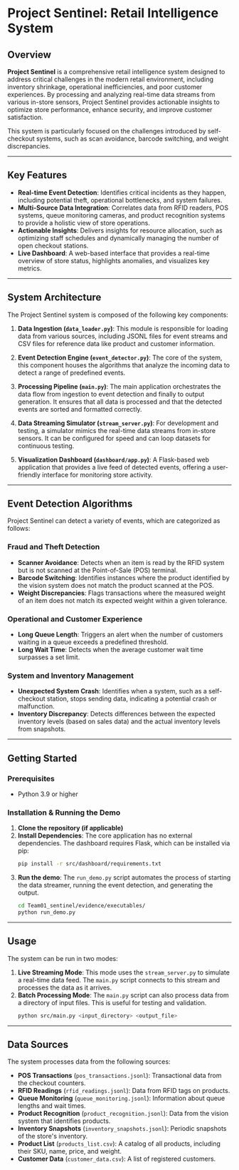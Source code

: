 # Project Sentinel: Retail Intelligence System

## Overview

**Project Sentinel** is a comprehensive retail intelligence system designed to address critical challenges in the modern retail environment, including inventory shrinkage, operational inefficiencies, and poor customer experiences. By processing and analyzing real-time data streams from various in-store sensors, Project Sentinel provides actionable insights to optimize store performance, enhance security, and improve customer satisfaction.

This system is particularly focused on the challenges introduced by self-checkout systems, such as scan avoidance, barcode switching, and weight discrepancies.

-----

## Key Features

  * **Real-time Event Detection**: Identifies critical incidents as they happen, including potential theft, operational bottlenecks, and system failures.
  * **Multi-Source Data Integration**: Correlates data from RFID readers, POS systems, queue monitoring cameras, and product recognition systems to provide a holistic view of store operations.
  * **Actionable Insights**: Delivers insights for resource allocation, such as optimizing staff schedules and dynamically managing the number of open checkout stations.
  * **Live Dashboard**: A web-based interface that provides a real-time overview of store status, highlights anomalies, and visualizes key metrics.

-----

## System Architecture

The Project Sentinel system is composed of the following key components:

1.  **Data Ingestion (`data_loader.py`)**: This module is responsible for loading data from various sources, including JSONL files for event streams and CSV files for reference data like product and customer information.

2.  **Event Detection Engine (`event_detector.py`)**: The core of the system, this component houses the algorithms that analyze the incoming data to detect a range of predefined events.

3.  **Processing Pipeline (`main.py`)**: The main application orchestrates the data flow from ingestion to event detection and finally to output generation. It ensures that all data is processed and that the detected events are sorted and formatted correctly.

4.  **Data Streaming Simulator (`stream_server.py`)**: For development and testing, a simulator mimics the real-time data streams from in-store sensors. It can be configured for speed and can loop datasets for continuous testing.

5.  **Visualization Dashboard (`dashboard/app.py`)**: A Flask-based web application that provides a live feed of detected events, offering a user-friendly interface for monitoring store activity.

-----

## Event Detection Algorithms

Project Sentinel can detect a variety of events, which are categorized as follows:

### Fraud and Theft Detection

  * **Scanner Avoidance**: Detects when an item is read by the RFID system but is not scanned at the Point-of-Sale (POS) terminal.
  * **Barcode Switching**: Identifies instances where the product identified by the vision system does not match the product scanned at the POS.
  * **Weight Discrepancies**: Flags transactions where the measured weight of an item does not match its expected weight within a given tolerance.

### Operational and Customer Experience

  * **Long Queue Length**: Triggers an alert when the number of customers waiting in a queue exceeds a predefined threshold.
  * **Long Wait Time**: Detects when the average customer wait time surpasses a set limit.

### System and Inventory Management

  * **Unexpected System Crash**: Identifies when a system, such as a self-checkout station, stops sending data, indicating a potential crash or malfunction.
  * **Inventory Discrepancy**: Detects differences between the expected inventory levels (based on sales data) and the actual inventory levels from snapshots.

-----

## Getting Started

### Prerequisites

  * Python 3.9 or higher

### Installation & Running the Demo

1.  **Clone the repository (if applicable)**
2.  **Install Dependencies**: The core application has no external dependencies. The dashboard requires Flask, which can be installed via pip:
    ```bash
    pip install -r src/dashboard/requirements.txt
    ```
3.  **Run the demo**: The `run_demo.py` script automates the process of starting the data streamer, running the event detection, and generating the output.
    ```bash
    cd Team01_sentinel/evidence/executables/
    python run_demo.py
    ```

-----

## Usage

The system can be run in two modes:

1.  **Live Streaming Mode**: This mode uses the `stream_server.py` to simulate a real-time data feed. The `main.py` script connects to this stream and processes the data as it arrives.
2.  **Batch Processing Mode**: The `main.py` script can also process data from a directory of input files. This is useful for testing and validation.
    ```bash
    python src/main.py <input_directory> <output_file>
    ```

-----

## Data Sources

The system processes data from the following sources:

  * **POS Transactions** (`pos_transactions.jsonl`): Transactional data from the checkout counters.
  * **RFID Readings** (`rfid_readings.jsonl`): Data from RFID tags on products.
  * **Queue Monitoring** (`queue_monitoring.jsonl`): Information about queue lengths and wait times.
  * **Product Recognition** (`product_recognition.jsonl`): Data from the vision system that identifies products.
  * **Inventory Snapshots** (`inventory_snapshots.jsonl`): Periodic snapshots of the store's inventory.
  * **Product List** (`products_list.csv`): A catalog of all products, including their SKU, name, price, and weight.
  * **Customer Data** (`customer_data.csv`): A list of registered customers.

